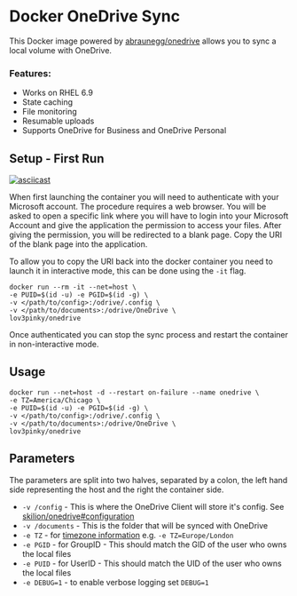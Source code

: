 # Docker OneDrive Sync

This Docker image powered by [abraunegg/onedrive](https://github.com/abraunegg/onedrive) allows you to sync a local volume with OneDrive.

### Features:

* Works on RHEL 6.9
* State caching
* File monitoring
* Resumable uploads
* Supports OneDrive for Business and OneDrive Personal

## Setup - First Run

[![asciicast](https://asciinema.org/a/jUXikuR4MHHHTgLBypWDKB6Vu.png)](https://asciinema.org/a/jUXikuR4MHHHTgLBypWDKB6Vu)

When first launching the container you will need to authenticate with your Microsoft account. The procedure requires a web browser. You will be asked to open a specific link where you will have to login into your Microsoft Account and give the application the permission to access your files. After giving the permission, you will be redirected to a blank page. Copy the URI of the blank page into the application.

To allow you to copy the URI back into the docker container you need to launch it in interactive mode, this can be done using the `-it` flag.


```shell
docker run --rm -it --net=host \
-e PUID=$(id -u) -e PGID=$(id -g) \
-v </path/to/config>:/odrive/.config \
-v </path/to/documents>:/odrive/OneDrive \
lov3pinky/onedrive
```

Once authenticated you can stop the sync process and restart the container in non-interactive mode.

## Usage

```shell
docker run --net=host -d --restart on-failure --name onedrive \
-e TZ=America/Chicago \
-e PUID=$(id -u) -e PGID=$(id -g) \
-v </path/to/config>:/odrive/.config \
-v </path/to/documents>:/odrive/OneDrive \
lov3pinky/onedrive 
```

## Parameters

The parameters are split into two halves, separated by a colon, the left hand side representing the host and the right the container side.

* `-v /config` - This is where the OneDrive Client will store it's config. See [skilion/onedrive#configuration](https://github.com/skilion/onedrive#configuration)
* `-v /documents` - This is the folder that will be synced with OneDrive
* `-e TZ` - for [timezone information](https://en.wikipedia.org/wiki/List_of_tz_database_time_zones) e.g. `-e TZ=Europe/London`
* `-e PGID` - for GroupID - This should match the GID of the user who owns the local files
* `-e PUID` - for UserID - This should match the UID of the user who owns the local files
* `-e DEBUG=1` - to enable verbose logging set `DEBUG=1`
